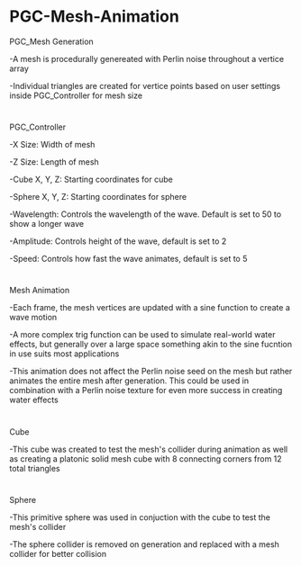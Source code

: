 # PGC-Mesh-Animation


PGC_Mesh Generation

  -A mesh is procedurally genereated with Perlin noise throughout a vertice array
  
  -Individual triangles are created for vertice points based on user settings inside PGC_Controller for mesh size
 # 
PGC_Controller

  -X Size: Width of mesh
  
  -Z Size: Length of mesh
  
  -Cube X, Y, Z: Starting coordinates for cube
  
  -Sphere X, Y, Z: Starting coordinates for sphere
  
  -Wavelength: Controls the wavelength of the wave. Default is set to 50 to show a longer wave
  
  -Amplitude: Controls height of the wave, default is set to 2
  
  -Speed: Controls how fast the wave animates, default is set to 5
#  
Mesh Animation

  -Each frame, the mesh vertices are updated with a sine function to create a wave motion
  
  -A more complex trig function can be used to simulate real-world water effects, but generally over a large space something akin to the sine fucntion in use suits most applications
  
  -This animation does not affect the Perlin noise seed on the mesh but rather animates the entire mesh after generation. This could be used in combination with a Perlin noise texture for even more success in creating water effects
  #
Cube

  -This cube was created to test the mesh's collider during animation as well as creating a platonic solid mesh cube with 8 connecting corners from 12 total triangles
  #
Sphere

  -This primitive sphere was used in conjuction with the cube to test the mesh's collider
  
  -The sphere collider is removed on generation and replaced with a mesh collider for better collision
